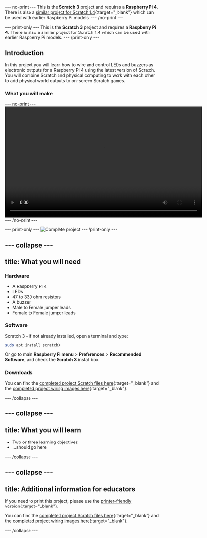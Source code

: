 --- no-print ---
This is the **Scratch 3** project and requires a **Raspberry Pi 4**. There is also a [similar project for Scratch 1.4](https://projects.raspberrypi.org/en/projects/physical-computing-with-scratch14){:target="_blank"} which can be used with earlier Raspberry Pi models.
--- /no-print ---

--- print-only ---
This is the **Scratch 3** project and requires a **Raspberry Pi 4**. There is also a similar project for Scratch 1.4 which can be used with earlier Raspberry Pi models.
--- /print-only ---

## Introduction

In this project you will learn how to wire and control LEDs and buzzers as electronic outputs for a Raspberry Pi 4 using the latest version of Scratch. 
You will combine Scratch and physical computing to work with each other to add physical world outputs to on-screen Scratch games.

### What you will make

--- no-print ---
<video width="640" height="360" controls>
<source src="images/alarm.webm" type="video/webm">
Your browser does not support WebM video, try FireFox or Chrome
</video>
--- /no-print ---

--- print-only ---
![Complete project](images/showcase_static.png)
--- /print-only ---

--- collapse ---
---
title: What you will need
---
### Hardware

- A Raspberry Pi 4
- LEDs
- 47 to 330 ohm resistors
- A buzzer
- Male to Female jumper leads
- Female to Female jumper leads

### Software

Scratch 3 - if not already installed, open a terminal and type:

```bash
sudo apt install scratch3
```

Or go to main **Raspberry Pi menu** > **Preferences** > **Recommended Software**, and check the **Scratch 3** install box.

### Downloads

You can find the [completed project Scratch files here](http://rpf.io/p/en/leds-buzzers-scratch-games-get){:target="_blank"} and the [completed project wiring images here](http://rpf.io/p/en/leds-buzzers-scratch-games-go){:target="_blank"}.

--- /collapse ---

--- collapse ---
---
title: What you will learn
---

+ Two or three learning objectives
+ ...should go here

--- /collapse ---

--- collapse ---
---
title: Additional information for educators
---

If you need to print this project, please use the [printer-friendly version](https://projects.raspberrypi.org/en/projects/leds-buzzers-scratch-games/print){:target="_blank"}.

You can find the [completed project Scratch files here](http://rpf.io/p/en/leds-buzzers-scratch-games-get){:target="_blank"} and the [completed project wiring images here](http://rpf.io/p/en/leds-buzzers-scratch-games-go){:target="_blank"}.

--- /collapse ---
